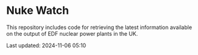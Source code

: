# Nuke Watch

This repository includes code for retrieving the latest information available on the output of EDF nuclear power plants in the UK.

Last updated: 2024-11-06 05:10